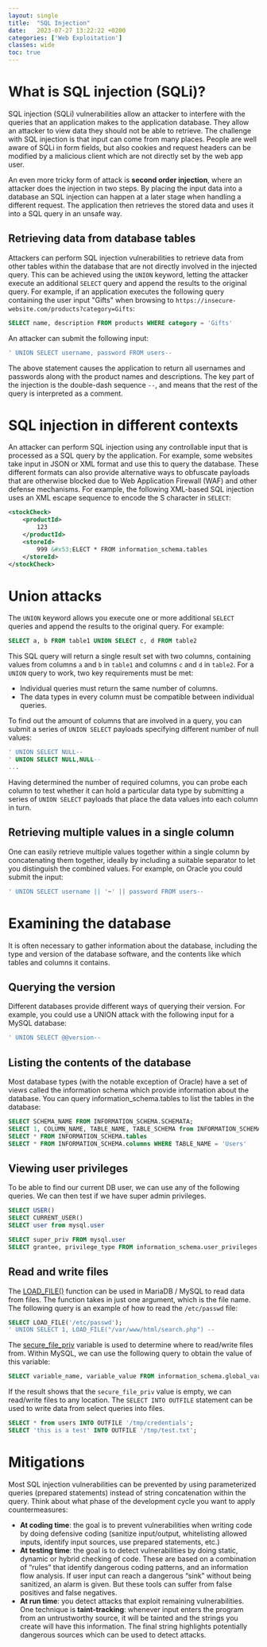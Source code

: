 ```yaml
---
layout: single
title:  "SQL Injection"
date:   2023-07-27 13:22:22 +0200
categories: ['Web Exploitation']
classes: wide
toc: true
---
```

# What is SQL injection (SQLi)?
SQL injection (SQLi) vulnerabilities allow an attacker to interfere with the queries that an application makes to the application database. They allow an attacker to view data they should not be able to retrieve. The challenge with SQL injection is that input can come from many places. People are well aware of SQLi in form fields, but also cookies and request headers can be modified by a malicious client which are not directly
set by the web app user. 

An even more tricky form of attack is **second order injection**, where an attacker does the injection
in two steps. By placing the input data into a database an SQL injection can happen at a later stage when handling a different request. The application then retrieves the stored data and uses it into a SQL query in an unsafe way.

## Retrieving data from database tables
Attackers can perform SQL injection vulnerabilities to retrieve data from other tables within the database that are not directly involved in the injected query. This can be achieved using the `UNION` keyword, letting the attacker execute an additional `SELECT` query and append the results to the original query. For example, if an application executes the following query containing the user input "Gifts" when browsing to `https://insecure-website.com/products?category=Gifts`:
```sql
SELECT name, description FROM products WHERE category = 'Gifts'
```
An attacker can submit the following input:
```sql
' UNION SELECT username, password FROM users--
```
The above statement causes the application to return all usernames and passwords along with the product names and descriptions. The key part of the injection is the double-dash sequence `--`, and means that the rest of the query is interpreted as a comment.

# SQL injection in different contexts
An attacker can perform SQL injection using any controllable input that is processed as a SQL query by the application. For example, some websites take input in JSON or XML format and use this to query the database. These different formats can also provide alternative ways to obfuscate payloads that are otherwise blocked due to Web Application Firewall (WAF) and other defense mechanisms. For example, the following XML-based SQL injection uses an XML escape sequence to encode the S character in `SELECT`:
```xml
<stockCheck>
    <productId>
        123
    </productId>
    <storeId>
        999 &#x53;ELECT * FROM information_schema.tables
    </storeId>
</stockCheck>
```

# Union attacks
The `UNION` keyword allows you execute one or more additional `SELECT` queries and append the results to the original query. For example:
```sql
SELECT a, b FROM table1 UNION SELECT c, d FROM table2
```
This SQL query will return a single result set with two columns, containing values from columns `a` and `b` in `table1` and columns `c` and `d` in `table2`. For a `UNION` query to work, two key requirements must be met:
- Individual queries must return the same number of columns.
- The data types in every column must be compatible between individual queries.

To find out the amount of columns that are involved in a query, you can submit a series of `UNION SELECT` payloads specifying different number of null values:
```sql
' UNION SELECT NULL--
' UNION SELECT NULL,NULL--
...
```
Having determined the number of required columns, you can probe each column to test whether it can hold a particular data type by submitting a series of `UNION SELECT` payloads that place the data values into each column in turn.

## Retrieving multiple values in a single column
One can easily retrieve multiple values together within a single column by concatenating them together, ideally by including a suitable separator to let you distinguish the combined values. For example, on Oracle you could submit the input:
```sql
' UNION SELECT username || '~' || password FROM users--
```

# Examining the database
It is often necessary to gather information about the database, including the type and version of the database software, and the contents like which tables and columns it contains.

## Querying the version
Different databases provide different ways of querying their version. For example, you could use a UNION attack with the following input for a MySQL database:
```sql
' UNION SELECT @@version--
```
## Listing the contents of the database
Most database types (with the notable exception of Oracle) have a set of views called the information schema which provide information about the database. You can query information_schema.tables to list the tables in the database:
```sql
SELECT SCHEMA_NAME FROM INFORMATION_SCHEMA.SCHEMATA;
SELECT 1, COLUMN_NAME, TABLE_NAME, TABLE_SCHEMA from INFORMATION_SCHEMA.columns 
SELECT * FROM INFORMATION_SCHEMA.tables
SELECT * FROM INFORMATION_SCHEMA.columns WHERE TABLE_NAME = 'Users'
```
## Viewing user privileges
To be able to find our current DB user, we can use any of the following queries. We can then test if we have super admin privileges.
```sql
SELECT USER()
SELECT CURRENT_USER()
SELECT user from mysql.user

SELECT super_priv FROM mysql.user
SELECT grantee, privilege_type FROM information_schema.user_privileges
```
## Read and write files
The [LOAD_FILE()](https://mariadb.com/kb/en/load_file/) function can be used in MariaDB / MySQL to read data from files. The function takes in just one argument, which is the file name. The following query is an example of how to read the `/etc/passwd` file:
```sql
SELECT LOAD_FILE('/etc/passwd');
' UNION SELECT 1, LOAD_FILE("/var/www/html/search.php") --
```
The [secure_file_priv](https://mariadb.com/kb/en/server-system-variables/#secure_file_priv) variable is used to determine where to read/write files from. Within MySQL, we can use the following query to obtain the value of this variable:
```sql
SELECT variable_name, variable_value FROM information_schema.global_variables where variable_name="secure_file_priv"
```
If the result shows that the `secure_file_priv` value is empty, we can read/write files to any location. The `SELECT INTO OUTFILE` statement can be used to write data from select queries into files.
```sql
SELECT * from users INTO OUTFILE '/tmp/credentials';
SELECT 'this is a test' INTO OUTFILE '/tmp/test.txt';
```

# Mitigations
Most SQL injection vulnerabilities can be prevented by using parameterized queries (prepared statements) instead of string concatenation within the query. Think about what phase of the development cycle you want to apply countermeasures:
- **At coding time**: the goal is to prevent vulnerabilities when writing code by doing defensive coding
(sanitize input/output, whitelisting allowed inputs, identify input sources, use prepared statements, etc.)
- **At testing time**: the goal is to detect vulnerabilities by doing static, dynamic or hybrid checking of code.
These are based on a combination of “rules” that identify dangerous coding patterns, and an information
flow analysis. If user input can reach a dangerous “sink” without being sanitized, an alarm is given. But
these tools can suffer from false positives and false negatives.
- **At run time**: you detect attacks that exploit remaining vulnerabilities. One technique is **taint-tracking**: whenever input enters the program from an untrustworthy source, it will be tainted and
the strings you create will have this information. The final string highlights potentially dangerous
sources which can be used to detect attacks.
